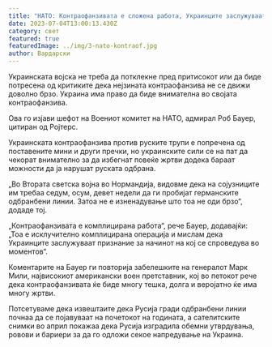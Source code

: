 ```yaml
---
title: "НАТО: Контраофанзивата е сложена работа, Украинците заслужуваат пофалби"
date: 2023-07-04T13:00:13.430Z
category: свет
featured: true
featuredImage: ../img/3-nato-kontraof.jpg
author: Вардарски
---
```

Украинската војска не треба да потклекне пред притисокот или да биде потресена од критиките дека нејзината контраофанзива не се движи доволно брзо. Украина има право да биде внимателна во својата контраофанзива.

Ова го изјави шефот на Воениот комитет на НАТО, адмирал Роб Бауер, цитиран од Ројтерс.

Украинската контраофанзива против руските трупи е попречена од поставените мини и други пречки, но украинските сили се на пат да чекорат внимателно за да избегнат повеќе жртви додека бараат можности да ја нарушат руската одбрана.

„Во Втората светска војна во Нормандија, видовме дека на сојузниците им требаа седум, осум, девет недели да ги пробијат германските одбранбени линии. Затоа не е изненадување што тоа не оди брзо“, додаде тој.

„Контраофанзивата е комплицирана работа“, рече Бауер, додавајќи: „Тоа е исклучително комплицирана операција и мислам дека Украинците заслужуваат признание за начинот на кој се спроведува во моментов“.

Коментарите на Бауер ги повторија забелешките на генералот Марк Мили, највисокиот американски воен претставник, кој во петокот рече дека контраофанзивата ќе биде многу тешка, долга и веројатно ќе има многу жртви.

Потсетуваме дека извештаите дека Русија гради одбранбени линии почнаа да се појавуваат на почетокот на годината, а сателитските снимки во април покажаа дека Русија изградила обемни утврдувања, ровови и бариери за да го одложи секое напредување на Украина.